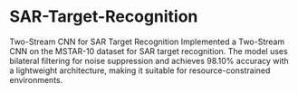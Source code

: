 # SAR-Target-Recognition
Two-Stream CNN for SAR Target Recognition Implemented a Two-Stream CNN on the MSTAR-10 dataset for SAR target recognition. The model uses bilateral filtering for noise suppression and achieves 98.10% accuracy with a lightweight architecture, making it suitable for resource-constrained environments.
